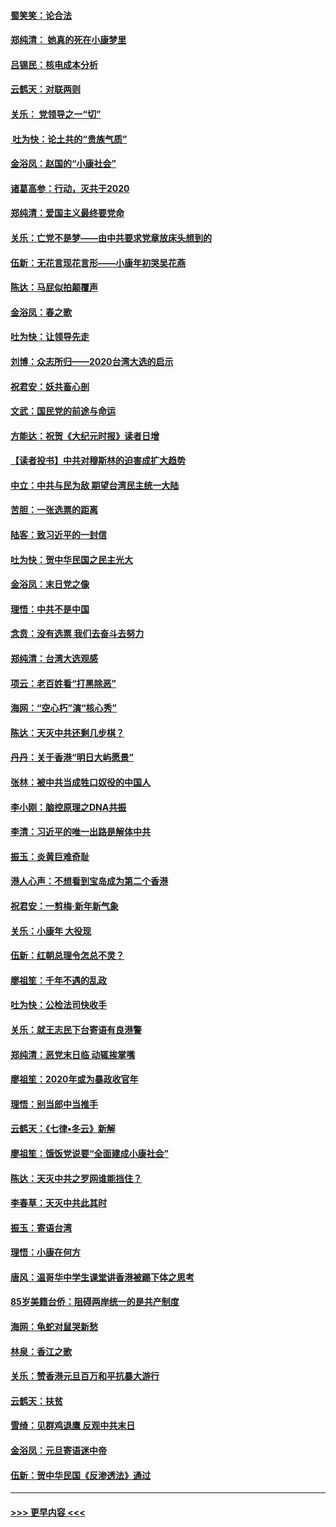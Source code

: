#### [蜀笑笑：论合法](../pages/nsc993/n11808064.md?t=01210611) 
#### [郑纯清： 她真的死在小康梦里](../pages/nsc993/n11806623.md?t=01210611) 
#### [吕锡民：核电成本分析](../pages/nsc993/n11806284.md?t=01210611) 
#### [云鹤天：对联两则](../pages/nsc993/n11805957.md?t=01210611) 
#### [关乐： 党领导之一“切”](../pages/nsc993/n11804505.md?t=01210611) 
#### [ 吐为快：论土共的“贵族气质”](../pages/nsc993/n11804490.md?t=01210611) 
#### [金浴凤：赵国的“小康社会”](../pages/nsc993/n11804452.md?t=01210611) 
#### [诸葛高参：行动，灭共于2020](../pages/nsc993/n11804120.md?t=01210611) 
#### [郑纯清：爱国主义最终要党命](../pages/nsc993/n11802197.md?t=01210611) 
#### [关乐：亡党不是梦——由中共要求党章放床头想到的](../pages/nsc993/n11802156.md?t=01210611) 
#### [伍新：无花言现花言形——小康年初哭吴花燕](../pages/nsc993/n11800044.md?t=01210611) 
#### [陈达：马屁似拍颠覆声](../pages/nsc993/n11800010.md?t=01210611) 
#### [金浴凤：春之歌](../pages/nsc993/n11797687.md?t=01210611) 
#### [吐为快：让领导先走](../pages/nsc993/n11797512.md?t=01210611) 
#### [刘博：众志所归——2020台湾大选的启示](../pages/nsc993/n11796878.md?t=01210611) 
#### [祝君安：妖共畜心剖](../pages/nsc993/n11794273.md?t=01210611) 
#### [文武：国民党的前途与命运](../pages/nsc993/n11794198.md?t=01210611) 
#### [方能达：祝贺《大纪元时报》读者日增](../pages/nsc993/n11793807.md?t=01210611) 
#### [【读者投书】中共对穆斯林的迫害成扩大趋势](../pages/nsc993/n11791371.md?t=01210611) 
#### [中立：中共与民为敌 期望台湾民主统一大陆](../pages/nsc993/n11790392.md?t=01210611) 
#### [苦胆：一张选票的距离](../pages/nsc993/n11788914.md?t=01210611) 
#### [陆客：致习近平的一封信](../pages/nsc993/n11788867.md?t=01210611) 
#### [吐为快：贺中华民国之民主光大](../pages/nsc993/n11788618.md?t=01210611) 
#### [金浴凤：末日党之像](../pages/nsc993/n11787475.md?t=01210611) 
#### [理悟：中共不是中国](../pages/nsc993/n11787463.md?t=01210611) 
#### [念贲：没有选票  我们去奋斗去努力](../pages/nsc993/n11787398.md?t=01210611) 
#### [郑纯清：台湾大选观感](../pages/nsc993/n11786210.md?t=01210611) 
#### [项云：老百姓看“打黑除恶”](../pages/nsc993/n11785398.md?t=01210611) 
#### [海网：“空心朽”演“核心秀”](../pages/nsc993/n11783874.md?t=01210611) 
#### [陈达：天灭中共还剩几步棋？](../pages/nsc993/n11783719.md?t=01210611) 
#### [丹丹：关于香港“明日大屿愿景”](../pages/nsc993/n11783273.md?t=01210611) 
#### [张林：被中共当成牲口奴役的中国人](../pages/nsc993/n11782397.md?t=01210611) 
#### [李小刚：脑控原理之DNA共振](../pages/nsc993/n11780962.md?t=01210611) 
#### [李清：习近平的唯一出路是解体中共](../pages/nsc993/n11780866.md?t=01210611) 
#### [振玉：炎黄巨难奇耻](../pages/nsc993/n11779632.md?t=01210611) 
#### [港人心声：不想看到宝岛成为第二个香港](../pages/nsc993/n11778817.md?t=01210611) 
#### [祝君安：一剪梅‧新年新气象](../pages/nsc993/n11776340.md?t=01210611) 
#### [关乐：小康年 大役现](../pages/nsc993/n11774213.md?t=01210611) 
#### [伍新：红朝总理令怎总不灵？](../pages/nsc993/n11770813.md?t=01210611) 
#### [廖祖笙：千年不遇的乱政](../pages/nsc993/n11770373.md?t=01210611) 
#### [吐为快：公检法司快收手](../pages/nsc993/n11770359.md?t=01210611) 
#### [关乐：就王志民下台寄语有良港警](../pages/nsc993/n11769903.md?t=01210611) 
#### [郑纯清：恶党末日临 动辄挨掌嘴](../pages/nsc993/n11769356.md?t=01210611) 
#### [廖祖笙：2020年或为暴政收官年](../pages/nsc993/n11768216.md?t=01210611) 
#### [理悟：别当郎中当推手](../pages/nsc993/n11768243.md?t=01210611) 
#### [云鹤天：《七律▪冬云》新解](../pages/nsc993/n11768204.md?t=01210611) 
#### [廖祖笙：饿饭党说要“全面建成小康社会”](../pages/nsc993/n11767482.md?t=01210611) 
#### [陈达：天灭中共之罗网谁能挡住？](../pages/nsc993/n11767465.md?t=01210611) 
#### [李春草：天灭中共此其时](../pages/nsc993/n11767452.md?t=01210611) 
#### [振玉：寄语台湾](../pages/nsc993/n11767432.md?t=01210611) 
#### [理悟：小康在何方](../pages/nsc993/n11767394.md?t=01210611) 
#### [唐风：温哥华中学生课堂讲香港被踢下体之思考](../pages/nsc993/n11766848.md?t=01210611) 
#### [85岁美籍台侨：阻碍两岸统一的是共产制度](../pages/nsc993/n11765043.md?t=01210611) 
#### [海网：龟蛇对鼠哭新愁](../pages/nsc993/n11764895.md?t=01210611) 
#### [林泉：香江之歌](../pages/nsc993/n11764415.md?t=01210611) 
#### [关乐：赞香港元旦百万和平抗暴大游行](../pages/nsc993/n11764382.md?t=01210611) 
#### [云鹤天：扶贫](../pages/nsc993/n11764245.md?t=01210611) 
#### [雪绮：见群鸡退鹰  反观中共末日](../pages/nsc993/n11762112.md?t=01210611) 
#### [金浴凤：元旦寄语迷中帝](../pages/nsc993/n11761788.md?t=01210611) 
#### [伍新：贺中华民国《反渗透法》通过](../pages/nsc993/n11761994.md?t=01210611) 

----
#### [ >>> 更早内容 <<< ](../indexes/nsc993-earlier.md)
